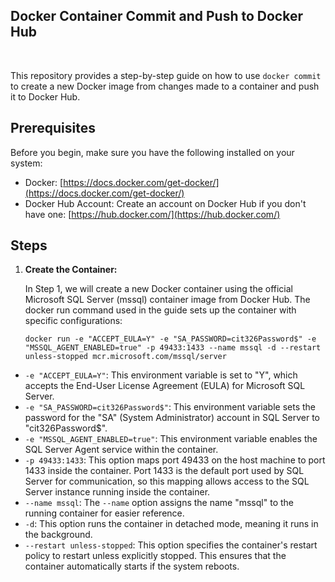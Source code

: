 ## Docker Container Commit and Push to Docker Hub
<br/>

This repository provides a step-by-step guide on how to use `docker commit` to create a new Docker image from changes made to a container and push it to Docker Hub.

## Prerequisites

Before you begin, make sure you have the following installed on your system:

- Docker: [https://docs.docker.com/get-docker/](https://docs.docker.com/get-docker/)
- Docker Hub Account: Create an account on Docker Hub if you don't have one: [https://hub.docker.com/](https://hub.docker.com/)

## Steps

1. **Create the Container:**

   In Step 1, we will create a new Docker container using the official Microsoft SQL Server (mssql) container image from Docker Hub. The docker run command used in the guide sets up the container with specific configurations:
   ```
   docker run -e "ACCEPT_EULA=Y" -e "SA_PASSWORD=cit326Password$" -e "MSSQL_AGENT_ENABLED=true" -p 49433:1433 --name mssql -d --restart unless-stopped mcr.microsoft.com/mssql/server
   ```
- `-e "ACCEPT_EULA=Y"`: This environment variable is set to "Y", which accepts the End-User License Agreement (EULA) for Microsoft SQL Server.
- `-e "SA_PASSWORD=cit326Password$"`: This environment variable sets the password for the "SA" (System Administrator) account in SQL Server to "cit326Password$".
- `-e "MSSQL_AGENT_ENABLED=true"`: This environment variable enables the SQL Server Agent service within the container.
- `-p 49433:1433`: This option maps port 49433 on the host machine to port 1433 inside the container. Port 1433 is the default port used by SQL Server for communication, so this mapping allows access to the SQL Server instance running inside the container.
- `--name mssql`: The `--name` option assigns the name "mssql" to the running container for easier reference.
- `-d`: This option runs the container in detached mode, meaning it runs in the background.
- `--restart unless-stopped`: This option specifies the container's restart policy to restart unless explicitly stopped. This ensures that the container automatically starts if the system reboots.

